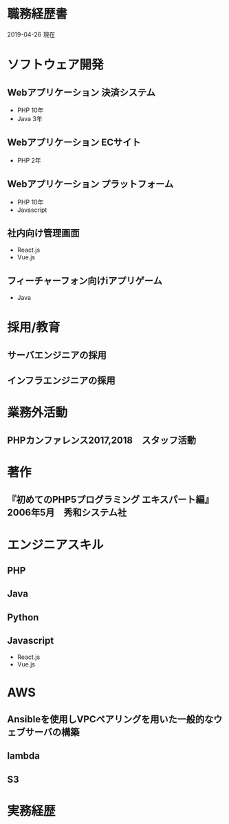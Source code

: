 # 職務経歴書
2019-04-26 現在

# ソフトウェア開発
## Webアプリケーション 決済システム 
- PHP 10年
- Java 3年
## Webアプリケーション ECサイト
- PHP 2年
## Webアプリケーション プラットフォーム
- PHP 10年
- Javascript
## 社内向け管理画面
- React.js
- Vue.js
## フィーチャーフォン向けiアプリゲーム
- Java

# 採用/教育
## サーバエンジニアの採用
## インフラエンジニアの採用

# 業務外活動
## PHPカンファレンス2017,2018　スタッフ活動

# 著作
## 『初めてのPHP5プログラミング エキスパート編』2006年5月　秀和システム社

# エンジニアスキル
## PHP
## Java
## Python
## Javascript
- React.js
- Vue.js

# AWS
## Ansibleを使用しVPCペアリングを用いた一般的なウェブサーバの構築
## lambda
## S3


# 実務経歴

